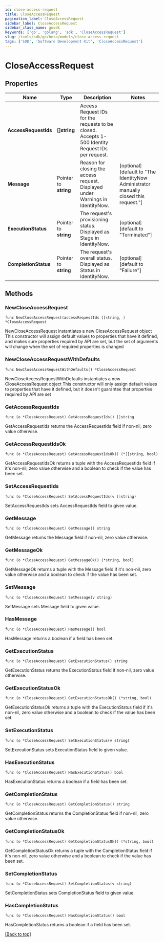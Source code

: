 ```yaml
---
id: close-access-request
title: CloseAccessRequest
pagination_label: CloseAccessRequest
sidebar_label: CloseAccessRequest
sidebar_class_name: gosdk
keywords: ['go', 'golang', 'sdk', 'CloseAccessRequest'] 
slug: /tools/sdk/go/beta/models/close-access-request
tags: ['SDK', 'Software Development Kit', 'CloseAccessRequest']
---
```


# CloseAccessRequest

## Properties

Name | Type | Description | Notes
------------ | ------------- | ------------- | -------------
**AccessRequestIds** |  **[]string** | Access Request IDs for the requests to be closed. Accepts 1-500 Identity Request IDs per request. | 
**Message** |  Pointer to **string** | Reason for closing the access request. Displayed under Warnings in IdentityNow. | [optional] [default to "The IdentityNow Administrator manually closed this request."]
**ExecutionStatus** |  Pointer to **string** | The request&#39;s provisioning status. Displayed as Stage in IdentityNow. | [optional] [default to "Terminated"]
**CompletionStatus** |  Pointer to **string** | The request&#39;s overall status. Displayed as Status in IdentityNow. | [optional] [default to "Failure"]

## Methods

### NewCloseAccessRequest

`func NewCloseAccessRequest(accessRequestIds []string, ) *CloseAccessRequest`

NewCloseAccessRequest instantiates a new CloseAccessRequest object
This constructor will assign default values to properties that have it defined,
and makes sure properties required by API are set, but the set of arguments
will change when the set of required properties is changed

### NewCloseAccessRequestWithDefaults

`func NewCloseAccessRequestWithDefaults() *CloseAccessRequest`

NewCloseAccessRequestWithDefaults instantiates a new CloseAccessRequest object
This constructor will only assign default values to properties that have it defined,
but it doesn't guarantee that properties required by API are set

### GetAccessRequestIds

`func (o *CloseAccessRequest) GetAccessRequestIds() []string`

GetAccessRequestIds returns the AccessRequestIds field if non-nil, zero value otherwise.

### GetAccessRequestIdsOk

`func (o *CloseAccessRequest) GetAccessRequestIdsOk() (*[]string, bool)`

GetAccessRequestIdsOk returns a tuple with the AccessRequestIds field if it's non-nil, zero value otherwise
and a boolean to check if the value has been set.

### SetAccessRequestIds

`func (o *CloseAccessRequest) SetAccessRequestIds(v []string)`

SetAccessRequestIds sets AccessRequestIds field to given value.


### GetMessage

`func (o *CloseAccessRequest) GetMessage() string`

GetMessage returns the Message field if non-nil, zero value otherwise.

### GetMessageOk

`func (o *CloseAccessRequest) GetMessageOk() (*string, bool)`

GetMessageOk returns a tuple with the Message field if it's non-nil, zero value otherwise
and a boolean to check if the value has been set.

### SetMessage

`func (o *CloseAccessRequest) SetMessage(v string)`

SetMessage sets Message field to given value.

### HasMessage

`func (o *CloseAccessRequest) HasMessage() bool`

HasMessage returns a boolean if a field has been set.

### GetExecutionStatus

`func (o *CloseAccessRequest) GetExecutionStatus() string`

GetExecutionStatus returns the ExecutionStatus field if non-nil, zero value otherwise.

### GetExecutionStatusOk

`func (o *CloseAccessRequest) GetExecutionStatusOk() (*string, bool)`

GetExecutionStatusOk returns a tuple with the ExecutionStatus field if it's non-nil, zero value otherwise
and a boolean to check if the value has been set.

### SetExecutionStatus

`func (o *CloseAccessRequest) SetExecutionStatus(v string)`

SetExecutionStatus sets ExecutionStatus field to given value.

### HasExecutionStatus

`func (o *CloseAccessRequest) HasExecutionStatus() bool`

HasExecutionStatus returns a boolean if a field has been set.

### GetCompletionStatus

`func (o *CloseAccessRequest) GetCompletionStatus() string`

GetCompletionStatus returns the CompletionStatus field if non-nil, zero value otherwise.

### GetCompletionStatusOk

`func (o *CloseAccessRequest) GetCompletionStatusOk() (*string, bool)`

GetCompletionStatusOk returns a tuple with the CompletionStatus field if it's non-nil, zero value otherwise
and a boolean to check if the value has been set.

### SetCompletionStatus

`func (o *CloseAccessRequest) SetCompletionStatus(v string)`

SetCompletionStatus sets CompletionStatus field to given value.

### HasCompletionStatus

`func (o *CloseAccessRequest) HasCompletionStatus() bool`

HasCompletionStatus returns a boolean if a field has been set.


[[Back to top]](#) 


